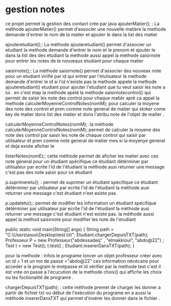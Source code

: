 # gestion notes
 ce projet permet la gestion des contact crée par java
ajouterMatier(); :
La méthode ajouterMatier() permet d'associer une nouvelle matière la methode demande d'entrer le nom de la matier et ajouter
le dans la list des matier 



ajouteretudiant();:
La méthode ajouteretudiant() permet d'associer un etudiant la methode demande d'entrer le nom et le prenom  et ajouter
le dans la list des des etudiant la methode aussi appel la methode saisirnote pour entrer les notes de le nouveaux etudiant 
pour chaque matier 



saisirnote();:
La méthode saisirnote() permet d'associer des nouveax note pour un etudiant virifié par id qui entrer par l'etulisateur 
 la methode demande d'entrer le id si l'id n'existe pas la methode appele la methode ajouteretudiant() etudiant pour 
 ajouter l'etudiant que tu veut saisir les note a lui . en c'est etap la methode apelé la methode saisirnotecontrol() qui permet
de saisir les note des control pour chaque matièr aprè ca appel la methode calculerMoyenneControlNotes(nomM); pour calculer la moyene 
des note des control et pren comme note general de matier qui stoker come key de matier dons list des matier et dons l'atribu
note de l'objet de matier .




calculerMoyenneControlNotes(nomM); :la méthode calculerMoyenneControlNotes(nomM); permet de calculer la moyene 
des note des control par saisir les note de chaque control qui saisir par utilisateur et pren comme note general
 de matier mes si la moyenye general et deja existe aficher le  



listerNotes(nomE);:
cette méthode permet de aficher les matier avec ces note géneral pour un étudiant spécifique ce étudiant détérminer par 
utilisateur par ecrite l'id de l'étudiant la méthode ausi returner une message c'est pas des note saisir pour ce étudiant 



p.suprimeretu(); : permet de suprimer un étudiant spécifique ce étudiant détérminer par 
utilisateur par ecrite l'id de l'étudiant la méthode ausi returner une message c'est étudiant n'est existe pas.


p.updatetu();: permet de modifier les information un étudiant spécifique détérminer par 
utilisateur par ecrite l'id de l'étudiant la méthode ausi returner une message c'est étudiant n'est existe pas.
la méthode aussi appel la method saisirnote pour modifier les note de l'etudiant 

 

public static void main(String[] args) {
		 String path = "C:\\Users\\asus\\Desktop\\test.txt";
		 Etudiant.chargerDepuisTXT(path);
	Professeur P = new Professeur("abdessadeq" , "elmakkioui", "abdo@22") ;
	Test t = new Test();
         t.test() ;
                Etudiant.insererDansTXT(path);
	}

pour la methode : infois le programe loncer un objet professeur créer avec un id = 1 et un mo de passe ="abdo@22"
ces information nécécaire pour acceder a le program le motpasse et id vérifier par la methode test c'est il est vrée 
on passe a l'ecucution de la methode choix() qui affiche les choix ou les foctionalité de programe .

chargerDepuisTXT(path); : cette méthode premet de charger les donner a partir de fichier txt ou début de l'exécution du programe 
en a aussi la méthode insererDansTXT qui permet d'insérer les donner dans le fichier .

